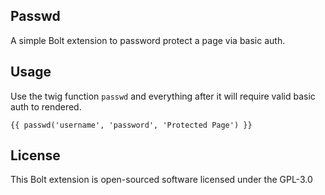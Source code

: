 Passwd
---
A simple Bolt extension to password protect a page via basic auth.

## Usage

Use the twig function `passwd` and everything after it will require valid basic auth to rendered.

`{{ passwd('username', 'password', 'Protected Page') }}`


## License
This Bolt extension is open-sourced software licensed under the GPL-3.0
